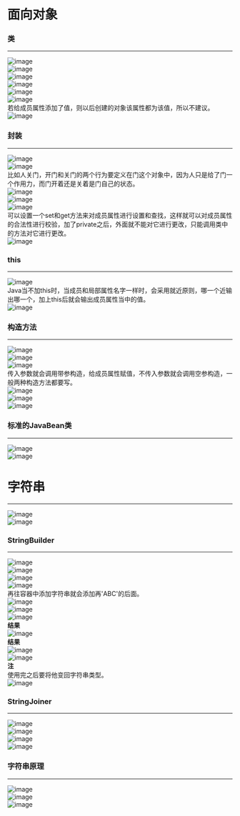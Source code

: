 # 面向对象
### 类
***  
![image](https://user-images.githubusercontent.com/96570699/200767500-0f109079-f561-4d1e-b321-1d1583c48a89.png)  
![image](https://user-images.githubusercontent.com/96570699/200767873-221fa7c4-e96c-4da9-9e9c-1cd6d98012fd.png)  
![image](https://user-images.githubusercontent.com/96570699/200768187-28fbf311-825d-46db-b0e2-fa1a8245f8e4.png)  
![image](https://user-images.githubusercontent.com/96570699/200768489-f0880d9b-0efe-4553-a28f-4962adbc3cb0.png)  
![image](https://user-images.githubusercontent.com/96570699/200769244-f57fbca5-a52d-4487-93c9-8d602ea4ba86.png)  
![image](https://user-images.githubusercontent.com/96570699/200769959-1768b35e-8ef3-486b-9b56-2864876f0bba.png)  
若给成员属性添加了值，则以后创建的对象该属性都为该值，所以不建议。  
![image](https://user-images.githubusercontent.com/96570699/200770209-9a93c249-4536-4eda-b7cf-a28dac06348c.png)  


### 封装
***  
![image](https://user-images.githubusercontent.com/96570699/200773595-1e046112-3c88-41d2-b390-a3991e2882c5.png)  
![image](https://user-images.githubusercontent.com/96570699/200776247-e333c84f-b3a6-4d27-8a87-58dcae69897c.png)  
比如人关门，开门和关门的两个行为要定义在门这个对象中，因为人只是给了门一个作用力，而门开着还是关着是门自己的状态。  
![image](https://user-images.githubusercontent.com/96570699/200777821-31f3a068-3ca2-4fb6-b64f-733e7a33f502.png)  
![image](https://user-images.githubusercontent.com/96570699/200779538-3b246c5f-f5fa-4964-9384-1f6eefeab8da.png)  
![image](https://user-images.githubusercontent.com/96570699/200780673-2ba8d39b-a91d-460f-b4f7-ffb13995ba89.png)  
可以设置一个set和get方法来对成员属性进行设置和查找，这样就可以对成员属性的合法性进行校验，加了private之后，外面就不能对它进行更改，只能调用类中的方法对它进行更改。  
![image](https://user-images.githubusercontent.com/96570699/200784175-f3f8b996-64cd-4dcb-bbe2-8e460a488848.png)  


### this
***  
![image](https://user-images.githubusercontent.com/96570699/200785584-9aab5d08-310a-4158-94a7-7287ad666890.png)   
Java当不加this时，当成员和局部属性名字一样时，会采用就近原则，哪一个近输出哪一个，加上this后就会输出成员属性当中的值。  
![image](https://user-images.githubusercontent.com/96570699/200790037-92f7455f-81df-4bc3-aca7-1e0e68369d5e.png)   


### 构造方法
***  
![image](https://user-images.githubusercontent.com/96570699/200791013-48fcd0d4-7cf0-4812-a4a1-9e541b758180.png)  
![image](https://user-images.githubusercontent.com/96570699/200792797-42b2c7ba-7d4f-49c1-a18d-343c341a09ef.png)  
![image](https://user-images.githubusercontent.com/96570699/200793595-8d853892-4f0e-4df4-8e29-afc15d343390.png)  
传入参数就会调用带参构造，给成员属性赋值，不传入参数就会调用空参构造，一般两种构造方法都要写。  
![image](https://user-images.githubusercontent.com/96570699/200794360-6476cd24-61d6-4601-8898-0af6bf027a0e.png)   
![image](https://user-images.githubusercontent.com/96570699/200795117-7fb62e98-27e7-455a-891f-9524abd22ab5.png)  
![image](https://user-images.githubusercontent.com/96570699/200795430-be3b1cbc-87a6-45fd-942b-7c3cfefa3cf9.png)   


### 标准的JavaBean类
***  
![image](https://user-images.githubusercontent.com/96570699/200987811-41604f1c-aab1-4354-8ece-4e8ac749ea7e.png)  
![image](https://user-images.githubusercontent.com/96570699/200991176-7444f487-5903-42aa-a28b-06aaa279e7a5.png)  




# 字符串
***  
![image](https://user-images.githubusercontent.com/96570699/201052705-d9eca90e-48b8-4790-99ce-14db9e45f7e9.png)   
![image](https://user-images.githubusercontent.com/96570699/201247879-0c54fd77-1cb5-4668-8b1a-04e29ab5ca59.png)  


### StringBuilder
***  
![image](https://user-images.githubusercontent.com/96570699/202139445-646ca01c-4679-4bf1-b113-45055d390904.png)  
![image](https://user-images.githubusercontent.com/96570699/202140039-957bf5dc-9e25-40f3-901b-522d193b8b91.png)  
![image](https://user-images.githubusercontent.com/96570699/202140266-56ae50a2-b13f-4e8a-b685-068b5a888a96.png)  
![image](https://user-images.githubusercontent.com/96570699/202140752-a19e3218-ee70-4343-ab62-c86c5f3e81c1.png)   
再往容器中添加字符串就会添加再'ABC'的后面。  
![image](https://user-images.githubusercontent.com/96570699/202141545-fc81cc4f-53b6-4de0-906d-8d363990acc1.png)  
![image](https://user-images.githubusercontent.com/96570699/202144046-acd8c395-75e7-42d0-8769-6c4d6a0e5093.png)    
![image](https://user-images.githubusercontent.com/96570699/202144140-b8bec5ab-a954-4a4b-8916-c6105ee93c9a.png)  
**结果**  
![image](https://user-images.githubusercontent.com/96570699/202144293-07885dac-0c27-4979-9f13-d302724431c3.png)  
**结果**  
![image](https://user-images.githubusercontent.com/96570699/202144345-9fbb4e36-a8ae-4c42-a873-67fbf700dc4e.png)  
![image](https://user-images.githubusercontent.com/96570699/202144677-a5fe5035-b684-4be3-81b5-a3f71f0fdafe.png)  
 **注**  
 使用完之后要将他变回字符串类型。  
![image](https://user-images.githubusercontent.com/96570699/202145663-4a86dec0-bee2-4521-89a5-83baa0e469c1.png)   


### StringJoiner
***  
![image](https://user-images.githubusercontent.com/96570699/204950080-230ec11f-8136-41e0-a87a-e5e96eb2d28c.png)  
![image](https://user-images.githubusercontent.com/96570699/204950144-4ac03aa6-6db1-4a6c-b7c9-b43423f70043.png)  
![image](https://user-images.githubusercontent.com/96570699/204950213-51ae26f0-2886-466a-80de-f069bd70d3c4.png)  
![image](https://user-images.githubusercontent.com/96570699/204951300-83b05c2f-7de6-4d2d-9ade-c6874ff322cf.png)  


### 字符串原理
***  
![image](https://user-images.githubusercontent.com/96570699/204952427-c6565026-902e-4115-9590-c0fb0a53a339.png)  
![image](https://user-images.githubusercontent.com/96570699/204952790-629f2126-ae53-48cd-88e5-f68805791d9c.png)  
![image](https://user-images.githubusercontent.com/96570699/204953792-57ccbc27-2346-47e9-8e7d-def4c0aed9b4.png)  










